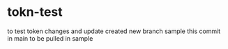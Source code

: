 # tokn-test
to test token changes and update
created new branch sample
this commit in main to be pulled in sample